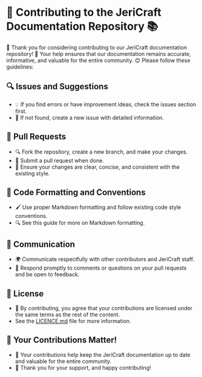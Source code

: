 # 🎉 Contributing to the JeriCraft Documentation Repository 📚

👋 Thank you for considering contributing to our JeriCraft documentation repository! 🌟 Your help ensures that our documentation remains accurate, informative, and valuable for the entire community. 😊 Please follow these guidelines:

## 🔍 Issues and Suggestions

- 💡 If you find errors or have improvement ideas, check the issues section first.
- 📝 If not found, create a new issue with detailed information.

## 🔗 Pull Requests

- 🔍 Fork the repository, create a new branch, and make your changes.
- 🌟 Submit a pull request when done.
- 💎 Ensure your changes are clear, concise, and consistent with the existing style.

## 📝 Code Formatting and Conventions

- 🖌️ Use proper Markdown formatting and follow existing code style conventions.
- 🔍 See this guide for more on Markdown formatting.

## 💬 Communication

- 🌍 Communicate respectfully with other contributors and JeriCraft staff.
- 📲 Respond promptly to comments or questions on your pull requests and be open to feedback.

## 📝 License

- 💼 By contributing, you agree that your contributions are licensed under the same terms as the rest of the content.
- See the [LICENCE.md](LICENCE.md) file for more information.

## 💚 Your Contributions Matter!

- 🎉 Your contributions help keep the JeriCraft documentation up to date and valuable for the entire community.
- 💪 Thank you for your support, and happy contributing!